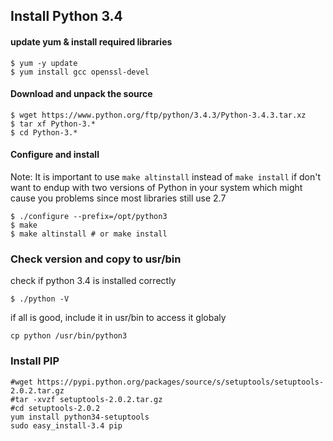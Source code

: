 Install Python 3.4
----

#### update yum & install required libraries
```
$ yum -y update
$ yum install gcc openssl-devel
```

#### Download and unpack the source
```
$ wget https://www.python.org/ftp/python/3.4.3/Python-3.4.3.tar.xz
$ tar xf Python-3.* 
$ cd Python-3.*
```

#### Configure and install
Note: It is important to use `make altinstall` instead of `make install` if don't want to endup with two versions of Python in your system
which might cause you problems since most libraries still use 2.7      
```
$ ./configure --prefix=/opt/python3
$ make
$ make altinstall # or make install
```

### Check version and copy to usr/bin
check if python 3.4 is installed correctly
```
$ ./python -V
```
if all is good, include it in usr/bin to access it globaly
```
cp python /usr/bin/python3
```


### Install PIP
```
#wget https://pypi.python.org/packages/source/s/setuptools/setuptools-2.0.2.tar.gz
#tar -xvzf setuptools-2.0.2.tar.gz
#cd setuptools-2.0.2
yum install python34-setuptools
sudo easy_install-3.4 pip
```

